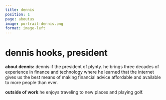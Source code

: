```yaml
---
title: dennis
position: 1
page: aboutus
image: portrait-dennis.png
format: image-left
---
```


# dennis hooks, president
**about dennis:** dennis if the president of plynty. he brings three decades
of experience in finance and technology where he learned that the internet
gives us the best means of making financial advice affordable and available
to more people than ever.

**outside of work** he enjoys traveling to new places and playing golf.
